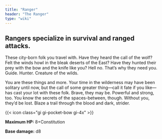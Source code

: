```yaml
---
title: "Ranger"
header: "The Ranger"
type: "wiki"
---
```


## Rangers specialize in survival and ranged attacks.
These city-born folk you travel with. Have they heard the call of the wolf? Felt the winds howl in the bleak deserts of the East? Have they hunted their prey with the bow and the knife like you? Hell no. That’s why they need you. 
Guide. Hunter. Creature of the wilds. 

You are these things and more. Your time in the wilderness may have been solitary until now, but the call of some greater thing—call it fate if you like—has cast your lot with these folk. Brave, they may be. Powerful and strong, too. You know the secrets of the spaces-between, though. Without you, they’d be lost. Blaze a trail through the blood and dark, strider.

{{< icon class="gi gi-pocket-bow gi-4x" >}} 

**Maximum HP:** 8+Constitution

**Base damage:** d8